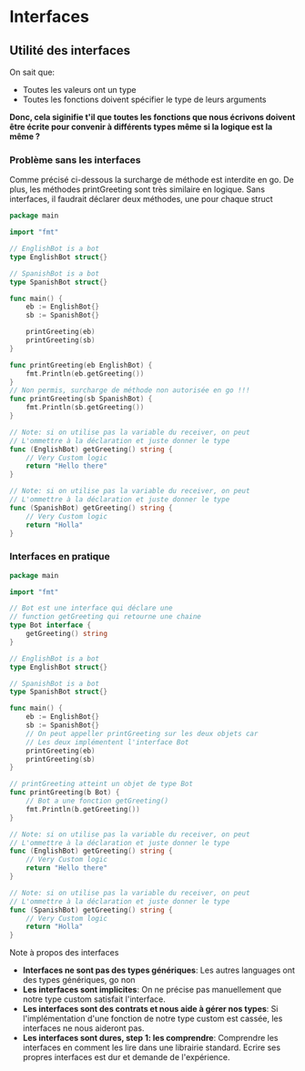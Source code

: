 # Interfaces

## Utilité des interfaces

On sait que:
- Toutes les valeurs ont un type
- Toutes les fonctions doivent spécifier le type de leurs arguments

**Donc, cela siginifie t'il que toutes les fonctions que nous écrivons doivent être écrite pour convenir à différents types même si la logique est la même ?**

### Problème sans les interfaces

Comme précisé ci-dessous la surcharge de méthode est interdite en go. De plus, les méthodes printGreeting sont très similaire en logique. Sans interfaces, il faudrait déclarer deux méthodes, une pour chaque struct

```go
package main

import "fmt"

// EnglishBot is a bot
type EnglishBot struct{}

// SpanishBot is a bot
type SpanishBot struct{}

func main() {
	eb := EnglishBot{}
	sb := SpanishBot{}

	printGreeting(eb)
	printGreeting(sb)
}

func printGreeting(eb EnglishBot) {
	fmt.Println(eb.getGreeting())
}
// Non permis, surcharge de méthode non autorisée en go !!!
func printGreeting(sb SpanishBot) {
	fmt.Println(sb.getGreeting())
}

// Note: si on utilise pas la variable du receiver, on peut
// L'ommettre à la déclaration et juste donner le type
func (EnglishBot) getGreeting() string {
	// Very Custom logic
	return "Hello there"
}

// Note: si on utilise pas la variable du receiver, on peut
// L'ommettre à la déclaration et juste donner le type
func (SpanishBot) getGreeting() string {
	// Very Custom logic
	return "Holla"
}

```

### Interfaces en pratique

```go
package main

import "fmt"

// Bot est une interface qui déclare une
// function getGreeting qui retourne une chaine
type Bot interface {
	getGreeting() string
}

// EnglishBot is a bot
type EnglishBot struct{}

// SpanishBot is a bot
type SpanishBot struct{}

func main() {
	eb := EnglishBot{}
	sb := SpanishBot{}
    // On peut appeller printGreeting sur les deux objets car
	// Les deux implémentent l'interface Bot
	printGreeting(eb)
	printGreeting(sb)
}

// printGreeting atteint un objet de type Bot
func printGreeting(b Bot) {
    // Bot a une fonction getGreeting()
	fmt.Println(b.getGreeting())
}

// Note: si on utilise pas la variable du receiver, on peut
// L'ommettre à la déclaration et juste donner le type
func (EnglishBot) getGreeting() string {
	// Very Custom logic
	return "Hello there"
}

// Note: si on utilise pas la variable du receiver, on peut
// L'ommettre à la déclaration et juste donner le type
func (SpanishBot) getGreeting() string {
	// Very Custom logic
	return "Holla"
}
```

Note à propos des interfaces

- **Interfaces ne sont pas des types génériques**: Les autres languages ont des types génériques, go non
- **Les interfaces sont implicites**: On ne précise pas manuellement que notre type custom satisfait l'interface. 
- **Les interfaces sont des contrats et nous aide à gérer nos types**: Si l'implémentation d'une fonction de notre type custom est cassée, les interfaces ne nous aideront pas. 
- **Les interfaces sont dures, step 1: les comprendre**: Comprendre les interfaces en comment les lire dans une librairie standard. Ecrire ses propres interfaces est dur et demande de l'expérience. 